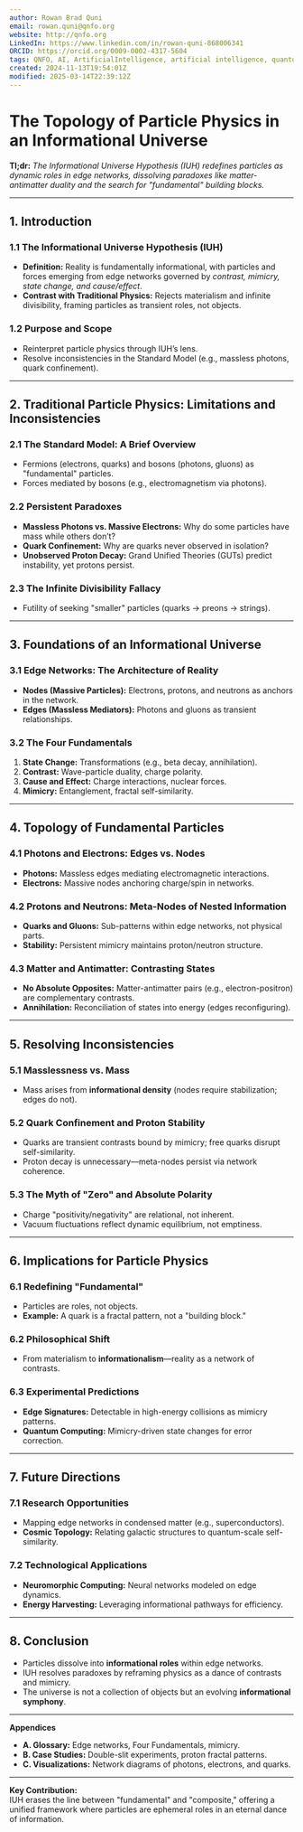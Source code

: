 ```yaml
---
author: Rowan Brad Quni
email: rowan.quni@qnfo.org
website: http://qnfo.org
LinkedIn: https://www.linkedin.com/in/rowan-quni-868006341
ORCID: https://orcid.org/0009-0002-4317-5604
tags: QNFO, AI, ArtificialIntelligence, artificial intelligence, quantum, physics, science, Einstein, QuantumMechanics, quantum mechanics, QuantumComputing, quantum computing, information, InformationTheory, information theory, InformationalUniverse, informational universe, informational universe hypothesis, IUH
created: 2024-11-13T19:54:01Z
modified: 2025-03-14T22:39:12Z
---
```

# The Topology of Particle Physics in an Informational Universe

**Tl;dr:** *The Informational Universe Hypothesis (IUH) redefines particles as dynamic roles in edge networks, dissolving paradoxes like matter-antimatter duality and the search for "fundamental" building blocks.*

---

## **1. Introduction**  
### **1.1 The Informational Universe Hypothesis (IUH)**  
- **Definition:** Reality is fundamentally informational, with particles and forces emerging from edge networks governed by *contrast, mimicry, state change, and cause/effect*.  
- **Contrast with Traditional Physics:** Rejects materialism and infinite divisibility, framing particles as transient roles, not objects.  

### **1.2 Purpose and Scope**  
- Reinterpret particle physics through IUH’s lens.  
- Resolve inconsistencies in the Standard Model (e.g., massless photons, quark confinement).  

---

## **2. Traditional Particle Physics: Limitations and Inconsistencies**  
### **2.1 The Standard Model: A Brief Overview**  
- Fermions (electrons, quarks) and bosons (photons, gluons) as "fundamental" particles.  
- Forces mediated by bosons (e.g., electromagnetism via photons).  

### **2.2 Persistent Paradoxes**  
- **Massless Photons vs. Massive Electrons:** Why do some particles have mass while others don’t?  
- **Quark Confinement:** Why are quarks never observed in isolation?  
- **Unobserved Proton Decay:** Grand Unified Theories (GUTs) predict instability, yet protons persist.  

### **2.3 The Infinite Divisibility Fallacy**  
- Futility of seeking "smaller" particles (quarks → preons → strings).  

---

## **3. Foundations of an Informational Universe**  
### **3.1 Edge Networks: The Architecture of Reality**  
- **Nodes (Massive Particles):** Electrons, protons, and neutrons as anchors in the network.  
- **Edges (Massless Mediators):** Photons and gluons as transient relationships.  

### **3.2 The Four Fundamentals**  
1. **State Change:** Transformations (e.g., beta decay, annihilation).  
2. **Contrast:** Wave-particle duality, charge polarity.  
3. **Cause and Effect:** Charge interactions, nuclear forces.  
4. **Mimicry:** Entanglement, fractal self-similarity.  

---

## **4. Topology of Fundamental Particles**  
### **4.1 Photons and Electrons: Edges vs. Nodes**  
- **Photons:** Massless edges mediating electromagnetic interactions.  
- **Electrons:** Massive nodes anchoring charge/spin in networks.  

### **4.2 Protons and Neutrons: Meta-Nodes of Nested Information**  
- **Quarks and Gluons:** Sub-patterns within edge networks, not physical parts.  
- **Stability:** Persistent mimicry maintains proton/neutron structure.  

### **4.3 Matter and Antimatter: Contrasting States**  
- **No Absolute Opposites:** Matter-antimatter pairs (e.g., electron-positron) are complementary contrasts.  
- **Annihilation:** Reconciliation of states into energy (edges reconfiguring).  

---

## **5. Resolving Inconsistencies**  
### **5.1 Masslessness vs. Mass**  
- Mass arises from **informational density** (nodes require stabilization; edges do not).  

### **5.2 Quark Confinement and Proton Stability**  
- Quarks are transient contrasts bound by mimicry; free quarks disrupt self-similarity.  
- Proton decay is unnecessary—meta-nodes persist via network coherence.  

### **5.3 The Myth of "Zero" and Absolute Polarity**  
- Charge "positivity/negativity" are relational, not inherent.  
- Vacuum fluctuations reflect dynamic equilibrium, not emptiness.  

---

## **6. Implications for Particle Physics**  
### **6.1 Redefining "Fundamental"**  
- Particles are roles, not objects.  
- **Example:** A quark is a fractal pattern, not a "building block."  

### **6.2 Philosophical Shift**  
- From materialism to **informationalism**—reality as a network of contrasts.  

### **6.3 Experimental Predictions**  
- **Edge Signatures:** Detectable in high-energy collisions as mimicry patterns.  
- **Quantum Computing:** Mimicry-driven state changes for error correction.  

---

## **7. Future Directions**  
### **7.1 Research Opportunities**  
- Mapping edge networks in condensed matter (e.g., superconductors).  
- **Cosmic Topology:** Relating galactic structures to quantum-scale self-similarity.  

### **7.2 Technological Applications**  
- **Neuromorphic Computing:** Neural networks modeled on edge dynamics.  
- **Energy Harvesting:** Leveraging informational pathways for efficiency.  

---

## **8. Conclusion**  
- Particles dissolve into **informational roles** within edge networks.  
- IUH resolves paradoxes by reframing physics as a dance of contrasts and mimicry.  
- The universe is not a collection of objects but an evolving **informational symphony**.  

---

**Appendices**  
- **A. Glossary:** Edge networks, Four Fundamentals, mimicry.  
- **B. Case Studies:** Double-slit experiments, proton fractal patterns.  
- **C. Visualizations:** Network diagrams of photons, electrons, and quarks.  

---

**Key Contribution:**  
IUH erases the line between "fundamental" and "composite," offering a unified framework where particles are ephemeral roles in an eternal dance of information.  
